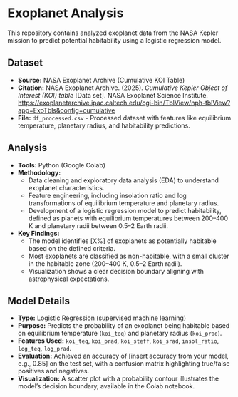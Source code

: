 # Exoplanet Analysis

This repository contains analyzed exoplanet data from the NASA Kepler mission to predict potential habitability using a logistic regression model.

## Dataset
- **Source:** NASA Exoplanet Archive (Cumulative KOI Table)
- **Citation:** NASA Exoplanet Archive. (2025). *Cumulative Kepler Object of Interest (KOI) table* [Data set]. NASA Exoplanet Science Institute. https://exoplanetarchive.ipac.caltech.edu/cgi-bin/TblView/nph-tblView?app=ExoTbls&config=cumulative
- **File:** `df_processed.csv` - Processed dataset with features like equilibrium temperature, planetary radius, and habitability predictions.

## Analysis
- **Tools:** Python (Google Colab)
- **Methodology:**
  - Data cleaning and exploratory data analysis (EDA) to understand exoplanet characteristics.
  - Feature engineering, including insolation ratio and log transformations of equilibrium temperature and planetary radius.
  - Development of a logistic regression model to predict habitability, defined as planets with equilibrium temperatures between 200–400 K and planetary radii between 0.5–2 Earth radii.
- **Key Findings:**
  - The model identifies [X%] of exoplanets as potentially habitable based on the defined criteria.
  - Most exoplanets are classified as non-habitable, with a small cluster in the habitable zone (200–400 K, 0.5–2 Earth radii).
  - Visualization shows a clear decision boundary aligning with astrophysical expectations.

## Model Details
- **Type:** Logistic Regression (supervised machine learning)
- **Purpose:** Predicts the probability of an exoplanet being habitable based on equilibrium temperature (`koi_teq`) and planetary radius (`koi_prad`).
- **Features Used:** `koi_teq`, `koi_prad`, `koi_steff`, `koi_srad`, `insol_ratio`, `log_teq`, `log_prad`.
- **Evaluation:** Achieved an accuracy of [insert accuracy from your model, e.g., 0.85] on the test set, with a confusion matrix highlighting true/false positives and negatives.
- **Visualization:** A scatter plot with a probability contour illustrates the model’s decision boundary, available in the Colab notebook.
